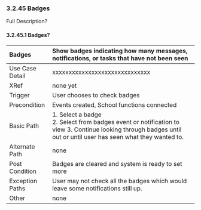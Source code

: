 ### 3.2.45 Badges

Full Description?

#### 3.2.45.1 Badges?

| Badges | Show badges indicating how many messages, notifications, or tasks that have not been seen                                                       |
|:--------------| :--------------|                                        
|Use Case Detail| xxxxxxxxxxxxxxxxxxxxxxxxxxxxxx |
|XRef           |  none yet                                               |
|Trigger        |  User chooses to check badges                           |
|Precondition   | Events created, School functions connected              |
|Basic Path     | 1. Select a badge <br>2. Select from badges event or notification to view 3. Continue looking through badges until out or until user has seen what they wanted to. |
|Alternate Path | none                                                    |
|Post Condition | Badges are cleared and system is ready to set more      |
|Exception Paths| User may not check all the badges which would leave some notifications still up. |
|Other          | none                                                    |

